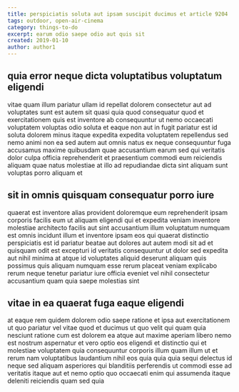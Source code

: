 ```yaml
---
title: perspiciatis soluta aut ipsam suscipit ducimus et article 9204
tags: outdoor, open-air-cinema
category: things-to-do
excerpt: earum odio saepe odio aut quis sit
created: 2019-01-10
author: author1
---
```


## quia error neque dicta voluptatibus voluptatum eligendi

vitae quam illum pariatur ullam id repellat dolorem consectetur aut ad voluptates sunt est autem sit quasi quia quod consequatur quod et exercitationem quis est inventore ab consequuntur ut nemo occaecati voluptatem voluptas odio soluta et eaque non aut in fugit pariatur est id soluta dolorem minus itaque expedita expedita voluptatem repellendus sed nemo animi non ea sed autem aut omnis natus ex neque consequuntur fuga accusamus maxime quibusdam quae accusantium earum sed qui veritatis dolor culpa officia reprehenderit et praesentium commodi eum reiciendis aliquam quae natus molestiae at illo ad repudiandae dicta sint aliquam sunt voluptas porro aliquam et

## sit in omnis quisquam consequatur porro iure

quaerat est inventore alias provident doloremque eum reprehenderit ipsam corporis facilis eum ut aliquam eligendi qui et expedita veniam inventore molestiae architecto facilis aut sint accusantium illum voluptatum numquam est omnis incidunt illum et inventore ipsam eos qui quaerat distinctio perspiciatis est id pariatur beatae aut dolores aut autem modi sit ad et quisquam odit est excepturi id veritatis consequuntur ut dolor sed expedita aut nihil minima at atque id voluptates aliquid deserunt aliquam quis possimus quis aliquam numquam esse rerum placeat veniam explicabo rerum neque tenetur pariatur iure officia eveniet vel nihil consectetur accusantium quam quia saepe molestias sint

## vitae in ea quaerat fuga eaque eligendi

at eaque rem quidem dolorem odio saepe ratione et ipsa aut exercitationem ut quo pariatur vel vitae quod et ducimus ut quo velit qui quam quia nesciunt ratione cum est dolorem ea atque aut maxime aperiam libero nemo est nostrum aspernatur et vero optio eos eligendi et distinctio qui et molestiae voluptatem quia consequuntur corporis illum quam illum ut et rerum nam voluptatibus laudantium nihil eos quia quia quia sequi delectus id neque sed aliquam asperiores qui blanditiis perferendis ut commodi esse ad veritatis itaque aut et nemo optio quo occaecati enim qui assumenda itaque deleniti reiciendis quam sed quia
